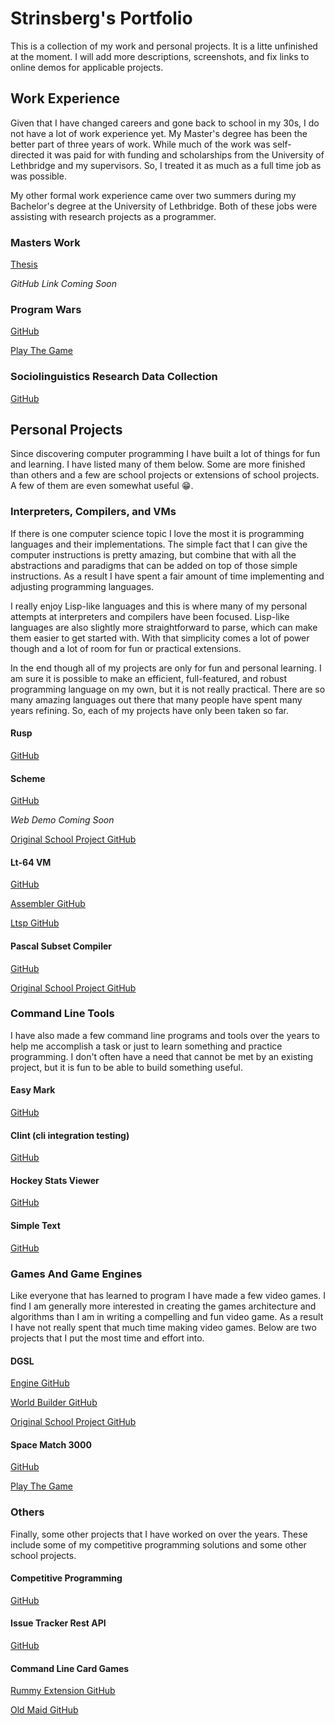 # Strinsberg's Portfolio

<div class=abstract>
  This is a collection of my work and personal projects. It is a litte unfinished at the moment. I will add more descriptions, screenshots, and fix links to online demos for applicable projects.
</div>

<!--** snippets/navigation.md **-->


## Work Experience

Given that I have changed careers and gone back to school in my 30s, I do not have a lot of work experience yet. My Master's degree has been the better part of three years of work. While much of the work was self-directed it was paid for with funding and scholarships from the University of Lethbridge and my supervisors. So, I treated it as much as a full time job as was possible.

My other formal work experience came over two summers during my Bachelor's degree at the University of Lethbridge. Both of these jobs were assisting with research projects as a programmer.

### Masters Work

[Thesis](https://hdl.handle.net/10133/6638)

*GitHub Link Coming Soon* <!--[Github](https://github.com/strinsberg/masters)-->


### Program Wars

[GitHub](https://github.com/strinsberg/Program-Wars)

[Play The Game](https://program-wars.firebaseapp.com)


### Sociolinguistics Research Data Collection

[GitHub](https://github.com/strinsberg/slrg_data)


## Personal Projects

Since discovering computer programming I have built a lot of things for fun and learning. I have listed many of them below. Some are more finished than others and a few are school projects or extensions of school projects. A few of them are even somewhat useful 😁.

### Interpreters, Compilers, and VMs

If there is one computer science topic I love the most it is programming languages and their implementations. The simple fact that I can give the computer instructions is pretty amazing, but combine that with all the abstractions and paradigms that can be added on top of those simple instructions. As a result I have spent a fair amount of time implementing and adjusting programming languages.

I really enjoy Lisp-like languages and this is where many of my personal attempts at interpreters and compilers have been focused. Lisp-like languages are also slightly more straightforward to parse, which can make them easier to get started with. With that simplicity comes a lot of power though and a lot of room for fun or practical extensions.

In the end though all of my projects are only for fun and personal learning. I am sure it is possible to make an efficient, full-featured, and robust programming language on my own, but it is not really practical. There are so many amazing languages out there that many people have spent many years refining. So, each of my projects have only been taken so far.

#### Rusp

[GitHub](https://github.com/strinsberg/rusp)

#### Scheme 

[GitHub](https://github.com/strinsberg/my-scheme)

*Web Demo Coming Soon* <!--[Try It](/)-->

[Original School Project GitHub](https://github.com/strinsberg/scheme-interpreter)

#### Lt-64 VM

[GitHub](https://github.com/strinsberg/lt64)

[Assembler GitHub](https://github.com/strinsberg/lt64-asm)

[Ltsp GitHub](https://github.com/strinsberg/ltsp)

#### Pascal Subset Compiler

[GitHub](https://github.com/strinsberg/plcc)

[Original School Project GitHub](https://github.com/strinsberg/pl_compiler)


### Command Line Tools

I have also made a few command line programs and tools over the years to help me accomplish a task or just to learn something and practice programming. I don't often have a need that cannot be met by an existing project, but it is fun to be able to build something useful.

#### Easy Mark
[GitHub](https://github.com/strinsberg/easy-mark)

#### Clint (cli integration testing)
[GitHub](https://github.com/strinsberg/clint)

#### Hockey Stats Viewer

[GitHub](https://github.com/strinsberg/hockey-stats)

#### Simple Text

[GitHub](https://github.com/strinsberg/simple-text)

### Games And Game Engines

Like everyone that has learned to program I have made a few video games. I find I am generally more interested in creating the games architecture and algorithms than I am in writing a compelling and fun video game. As a result I have not really spent that much time making video games. Below are two projects that I put the most time and effort into.

#### DGSL

[Engine GitHub](https://github.com/strinsberg/dgsl-text-adventure-engine)

[World Builder GitHub](https://github.com/strinsberg/dgsl-world-editor)

[Original School Project GitHub](https://github.com/strinsberg/good-ship-lethbridge)

#### Space Match 3000

[GitHub](https://github.com/strinsberg/space-match-3000)

[Play The Game](https://strinsberg.github.io/space-match-3000/)


### Others

Finally, some other projects that I have worked on over the years. These include some of my competitive programming solutions and some other school projects.

#### Competitive Programming

[GitHub](https://github.com/strinsberg/competitive-programming)

#### Issue Tracker Rest API

[GitHub](https://github.com/strinsberg/tracker-express)

#### Command Line Card Games

[Rummy Extension GitHub](https://github.com/strinsberg/card-game-extravaganza)

[Old Maid GitHub](https://github.com/strinsberg/old-maid)

